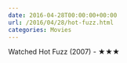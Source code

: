 ```yaml
---
date: 2016-04-28T00:00:00+00:00
url: /2016/04/28/hot-fuzz.html
categories: Movies
---
```

Watched Hot Fuzz (2007) - ★★★




